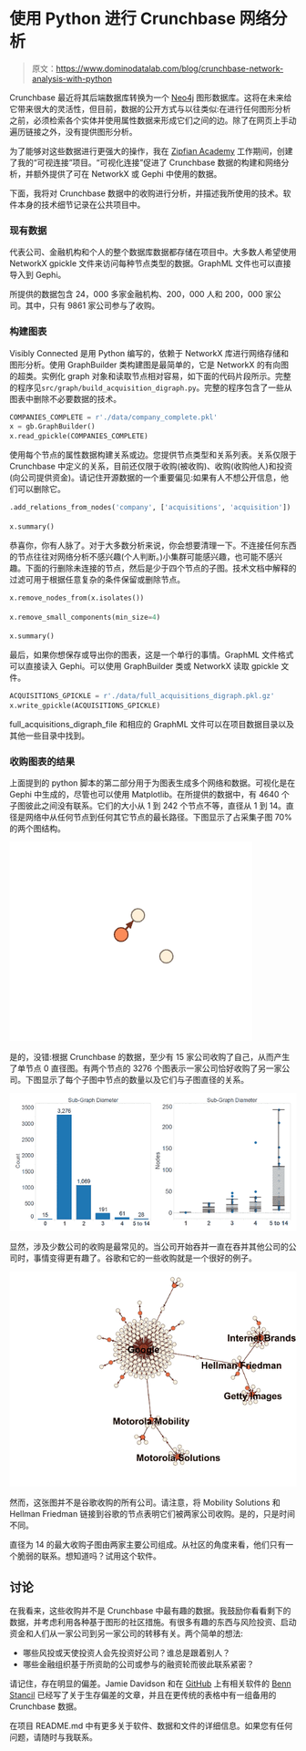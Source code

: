 # 使用 Python 进行 Crunchbase 网络分析

> 原文：<https://www.dominodatalab.com/blog/crunchbase-network-analysis-with-python>

Crunchbase 最近将其后端数据库转换为一个 [Neo4j](http://nosql.mypopescu.com/post/84224779420/powered-by-neo4j-crunchbases-business-graph) 图形数据库。这将在未来给它带来很大的灵活性，但目前，数据的公开方式与以往类似:在进行任何图形分析之前，必须检索各个实体并使用属性数据来形成它们之间的边。除了在网页上手动遍历链接之外，没有提供图形分析。

为了能够对这些数据进行更强大的操作，我在 [Zipfian Academy](http://www.zipfianacademy.com/) 工作期间，创建了我的“可视连接”项目。“可视化连接”促进了 Crunchbase 数据的构建和网络分析，并额外提供了可在 NetworkX 或 Gephi 中使用的数据。

下面，我将对 Crunchbase 数据中的收购进行分析，并描述我所使用的技术。软件本身的技术细节记录在公共项目中。

### 现有数据

代表公司、金融机构和个人的整个数据库数据都存储在项目中。大多数人希望使用 NetworkX gpickle 文件来访问每种节点类型的数据。GraphML 文件也可以直接导入到 Gephi。

所提供的数据包含 24，000 多家金融机构、200，000 人和 200，000 家公司。其中，只有 9861 家公司参与了收购。

### 构建图表

Visibly Connected 是用 Python 编写的，依赖于 NetworkX 库进行网络存储和图形分析。使用 GraphBuilder 类构建图是最简单的，它是 NetworkX 的有向图的超类。实例化 graph 对象和读取节点相对容易，如下面的代码片段所示。完整的程序见`src/graph/build_acquisition_digraph.py`。完整的程序包含了一些从图表中删除不必要数据的技术。

```py
COMPANIES_COMPLETE = r'./data/company_complete.pkl'
x = gb.GraphBuilder()
x.read_gpickle(COMPANIES_COMPLETE)
```

使用每个节点的属性数据构建关系或边。您提供节点类型和关系列表。关系仅限于 Crunchbase 中定义的关系，目前还仅限于收购(被收购)、收购(收购他人)和投资(向公司提供资金)。请记住开源数据的一个重要偏见:如果有人不想公开信息，他们可以删除它。

```py
.add_relations_from_nodes('company', ['acquisitions', 'acquisition'])

x.summary()
```

恭喜你，你有人脉了。对于大多数分析来说，你会想要清理一下。不连接任何东西的节点往往对网络分析不感兴趣(个人判断。)小集群可能感兴趣，也可能不感兴趣。下面的行删除未连接的节点，然后是少于四个节点的子图。技术文档中解释的过滤可用于根据任意复杂的条件保留或删除节点。

```py
x.remove_nodes_from(x.isolates())

x.remove_small_components(min_size=4)

x.summary()
```

最后，如果你想保存或导出你的图表，这是一个单行的事情。GraphML 文件格式可以直接读入 Gephi。可以使用 GraphBuilder 类或 NetworkX 读取 gpickle 文件。

```py
ACQUISITIONS_GPICKLE = r'./data/full_acquisitions_digraph.pkl.gz'
x.write_gpickle(ACQUISITIONS_GPICKLE)
```

full_acquisitions_digraph_file 和相应的 GraphML 文件可以在项目数据目录以及其他一些目录中找到。

### 收购图表的结果

上面提到的 python 脚本的第二部分用于为图表生成多个网络和数据。可视化是在 Gephi 中生成的，尽管也可以使用 Matplotlib。在所提供的数据中，有 4640 个子图彼此之间没有联系。它们的大小从 1 到 242 个节点不等，直径从 1 到 14。直径是网络中从任何节点到任何其它节点的最长路径。下图显示了占采集子图 70%的两个图结构。

![Acquisition Graphs](img/a29524b840e9423f22766aae75608dc8.png)

是的，没错:根据 Crunchbase 的数据，至少有 15 家公司收购了自己，从而产生了单节点 0 直径图。有两个节点的 3276 个图表示一家公司恰好收购了另一家公司。下图显示了每个子图中节点的数量以及它们与子图直径的关系。

![diameter_graph](img/b18e6e568ef6b53fee2342c767ea5d7c.png)

显然，涉及少数公司的收购是最常见的。当公司开始吞并一直在吞并其他公司的公司时，事情变得更有趣了。谷歌和它的一些收购就是一个很好的例子。

![google_network](img/c59dd85bb10a1fcf6c22554338a95b28.png)

然而，这张图并不是谷歌收购的所有公司。请注意，将 Mobility Solutions 和 Hellman Friedman 链接到谷歌的节点表明它们被两家公司收购。是的，只是时间不同。

直径为 14 的最大收购子图由两家主要公司组成。从社区的角度来看，他们只有一个脆弱的联系。想知道吗？试用这个软件。

## 讨论

在我看来，这些收购并不是 Crunchbase 中最有趣的数据。我鼓励你看看剩下的数据，并考虑利用各种基于图形的社区措施。有很多有趣的东西与风险投资、启动资金和人们从一家公司到另一家公司的转移有关。两个简单的想法:

*   哪些风投或天使投资人会先投资好公司？谁总是跟着别人？
*   哪些金融组织基于所资助的公司或参与的融资轮而彼此联系紧密？

请记住，存在明显的偏差。Jamie Davidson 和在 [GitHub](https://github.com/mode/blog/tree/master/2014-01-30-founder-experience) 上有相关软件的 [Benn Stancil](http://bennstancil.com/are-experienced-founders-better) 已经写了关于生存偏差的文章，并且在更传统的表格中有一组备用的 Crunchbase 数据。

在项目 README.md 中有更多关于软件、数据和文件的详细信息。如果您有任何问题，请随时与我联系。